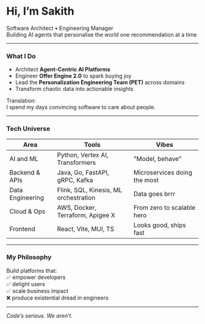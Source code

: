 # Hi, I’m Sakith

Software Architect • Engineering Manager  
Building AI agents that personalise the world one recommendation at a time

---

### What I Do

- Architect **Agent-Centric AI Platforms** 
- Engineer **Offer Engine 2.0** to spark buying joy
- Lead the **Personalization Engineering Team (PET)** across domains
- Transform chaotic data into actionable insights

Translation:  
I spend my days convincing software to care about people.

---

### Tech Universe

| Area | Tools | Vibes |
|------|------|------|
| AI and ML | Python, Vertex AI, Transformers | "Model, behave" |
| Backend & APIs | Java, Go, FastAPI, gRPC, Kafka | Microservices doing the most |
| Data Engineering | Flink, SQL, Kinesis, ML orchestration | Data goes brrr |
| Cloud & Ops | AWS, Docker, Terraform, Apigee X | From zero to scalable hero |
| Frontend | React, Vite, MUI, TS | Looks good, ships fast |

---

### My Philosophy

Build platforms that:  
✅ empower developers  
✅ delight users  
✅ scale business impact  
❌ produce existential dread in engineers  

---

_Code’s serious. We aren’t._

